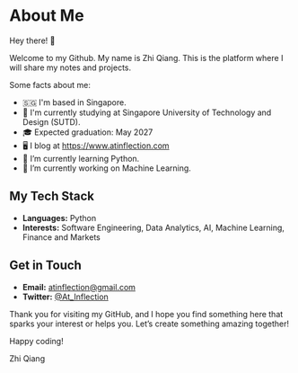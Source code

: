 # About Me


Hey there! 👋

Welcome to my Github. My name is Zhi Qiang. This is the platform where I will share my notes and projects.

Some facts about me: 
- 🇸🇬 I'm based in Singapore.
- 🏫 I'm currently studying at Singapore University of Technology and Design (SUTD).
- 🎓 Expected graduation: May 2027
- 🖥 I blog at https://www.atinflection.com
- 🌱 I’m currently learning Python.
- 🔭 I’m currently working on Machine Learning.


## My Tech Stack

- **Languages:** Python
- **Interests:** Software Engineering, Data Analytics, AI, Machine Learning, Finance and Markets

## Get in Touch

- **Email:** atinflection@gmail.com
- **Twitter:** [@At_Inflection](https://twitter.com/At_Inflection)

Thank you for visiting my GitHub, and I hope you find something here that sparks your interest or helps you. Let’s create something amazing together!

Happy coding!

Zhi Qiang


<!--
**ZhiQiangSG/ZhiQiangSG** is a ✨ _special_ ✨ repository because its `README.md` (this file) appears on your GitHub profile.

Here are some ideas to get you started:

- 🔭 I’m currently working on ...
- 🌱 I’m currently learning ...
- 👯 I’m looking to collaborate on ...
- 🤔 I’m looking for help with ...
- 💬 Ask me about ...
- 📫 How to reach me: ...
- 😄 Pronouns: ...
- ⚡ Fun fact: ...

____
Resources:
- Github Profile Readme Generator
- Github Profile Readme Documentation: https://docs.github.com/en/get-started/start-your-journey/setting-up-your-profile
- Example of a Github Profile Readme: https://github.com/maximousblk
- Repo of tools to beautify Github Profile Readme: https://github.com/rzashakeri/beautify-github-profile?tab=readme-ov-file#%EF%B8%8F-profile-generator-

____
Template (Generated from ChatGPT):

# About Me

Hey there! 🌟

Welcome to my GitHub! I’m thrilled you’ve found your way here. My name is [Your Name], and I’m the coder and creator behind these repositories. This is my space to share projects, collaborate with fellow developers, and contribute to the ever-growing tech community.

## Who Am I?

By day, I’m a [your profession or main focus: e.g., Software Engineer, Data Scientist, Full-Stack Developer], and by night, I’m a [another role or interest: e.g., open-source enthusiast, tech blogger, AI explorer]. I have a deep passion for technology and a relentless curiosity that drives me to constantly learn and innovate.

## What You’ll Find Here

On my GitHub, you’ll discover a variety of projects that reflect my diverse interests and skills. From [mention types of projects: e.g., web applications, data analysis scripts, machine learning models, etc.] to [another type of project: e.g., libraries, frameworks, utility tools], each repository is a labor of love and a testament to my dedication to coding excellence.

## My Tech Stack

- **Languages:** [list the programming languages you use: e.g., Python, JavaScript, Java, C++]
- **Frameworks:** [list the frameworks you specialize in: e.g., React, Django, Flask, Angular]
- **Tools:** [list the tools and platforms you use: e.g., Git, Docker, Kubernetes, AWS]
- **Interests:** [mention specific areas of interest: e.g., AI and Machine Learning, Web Development, DevOps]

## Get in Touch

One of the best parts about being a developer is the incredible community. I’m always eager to connect with fellow coders, share knowledge, and collaborate on exciting projects. Feel free to fork, star, or open issues on my repositories. Let’s learn and grow together!

- **Email:** [your email address]
- **LinkedIn:** [your LinkedIn profile]
- **Twitter:** [your Twitter handle]

Thank you for visiting my GitHub, and I hope you find something here that sparks your interest or helps you in your own coding journey. Let’s create something amazing together!

Happy coding!

[Your Name]

P.S. Don’t forget to check out my [personal website or blog] for more insights, tutorials, and tech musings! 💻✨

-->
